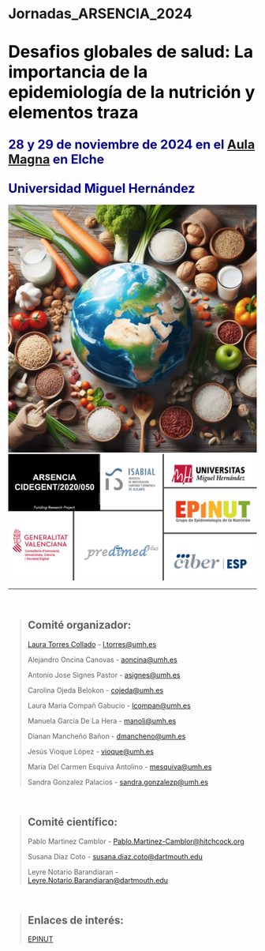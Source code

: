 # Jornadas_ARSENCIA_2024

# <span style="color:black; font-size: larger;">**Desafios globales de salud: La importancia de la epidemiología de la nutrición y elementos traza**</span>



## <span style="color:darkblue; font-size: larger">**28 y 29 de noviembre de 2024 en el [Aula Magna](https://maps.app.goo.gl/tkF3bYfJ57GDMJ846) en Elche**</span>

## <span style="color:darkblue; font-size: larger">**Universidad Miguel Hernández**</span>



<img src="Image Intro.png" style="zoom:80%;" />



<img src="Logos.png" style="zoom:58%;" />

<br/>

---

<br/>

> ## **Comité organizador**:
>
> [Laura Torres Collado]() - [l.torres@umh.es](mailto:l.torres@umh.es)
>
> Alejandro Oncina Canovas - [aoncina@umh.es](mailto:aoncina@umh.es)
>
> Antonio Jose Signes Pastor - [asignes@umh.es](mailto:asignes@umh.es)
>
> Carolina Ojeda Belokon - [cojeda@umh.es](mailto:cojeda@umh.es)
>
> Laura Maria Compañ Gabucio - [lcompan@umh.es](mailto:lcompan@umh.es)
>
> Manuela Garcia De La Hera - [manoli@umh.es](mailto:manoli@umh.es)
>
> Dianan Mancheño Bañon - [dmancheno@umh.es](mailto:dmancheno@umh.es)
>
> Jesús Vioque López - [vioque@umh.es](mailto:vioque@umh.es)
>
> Maria Del Carmen Esquiva Antolino - [mesquiva@umh.es](mailto:mesquiva@umh.es)
>
> Sandra Gonzalez Palacios - [sandra.gonzalezp@umh.es](mailto:sandra.gonzalezp@umh.es)

<br/>

> ## **Comité científico**:
>
> Pablo Martinez Camblor - [Pablo.Martinez-Camblor@hitchcock.org](mailto:Pablo.Martinez-Camblor@hitchcock.org)
>
> Susana Díaz Coto - [susana.diaz.coto@dartmouth.edu](mailto:susana.diaz.coto@dartmouth.edu)
>
> Leyre Notario Barandiaran - [Leyre.Notario.Barandiaran@dartmouth.edu](mailto:Leyre.Notario.Barandiaran@dartmouth.edu)

<br/>

> ## **Enlaces de interés:**
>
> [EPINUT](https:XXXXXXX)
